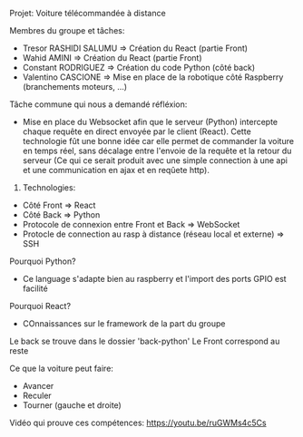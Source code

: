 Projet: Voiture télécommandée à distance

Membres du groupe et tâches:
- Tresor RASHIDI SALUMU => Création du React (partie Front)
- Wahid AMINI => Création du React (partie Front)
- Constant RODRIGUEZ => Création du code Python (côté back)
- Valentino CASCIONE => Mise en place de la robotique côté Raspberry (branchements moteurs, ...)

Tâche commune qui nous a demandé réfléxion:
- Mise en place du Websocket afin que le serveur (Python) intercepte chaque requête en direct envoyée par le client (React). 
Cette technologie fût une bonne idée car elle permet de commander la voiture en temps réel, sans décalage entre l'envoie de la requête et la retour du serveur (Ce qui ce serait produit avec une simple connection à une api et une communication en ajax et en reqûete http).


1. Technologies:
- Côté Front => React
- Côté Back => Python
- Protocole de connexion entre Front et Back => WebSocket
- Protocle de connection au rasp à distance (réseau local et externe) => SSH

Pourquoi Python?
- Ce language s'adapte bien au raspberry et l'import des ports GPIO est facilité

Pourquoi React?
- COnnaissances sur le framework de la part du groupe

Le back se trouve dans le dossier 'back-python'
Le Front correspond au reste

Ce que la voiture peut faire:
- Avancer
- Reculer
- Tourner (gauche et droite)

Vidéo qui prouve ces compétences:
https://youtu.be/ruGWMs4c5Cs